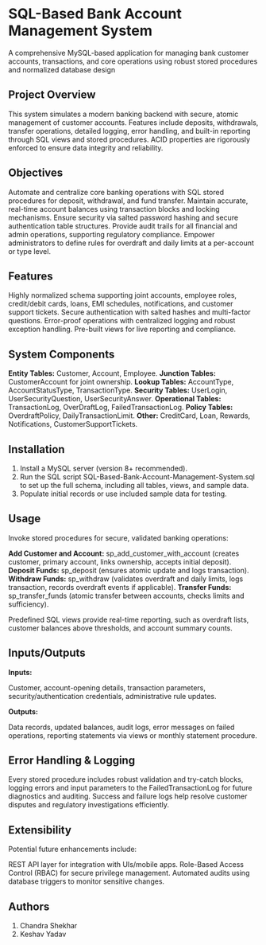 # SQL-Based Bank Account Management System

A comprehensive MySQL-based application for managing bank customer accounts, transactions, and core operations using robust stored procedures and normalized database design

## Project Overview

This system simulates a modern banking backend with secure, atomic management of customer accounts. Features include deposits, withdrawals, transfer operations, detailed logging, error handling, and built-in reporting through SQL views and stored procedures. ACID properties are rigorously enforced to ensure data integrity and reliability.

## Objectives

Automate and centralize core banking operations with SQL stored procedures for deposit, withdrawal, and fund transfer.
Maintain accurate, real-time account balances using transaction blocks and locking mechanisms.
Ensure security via salted password hashing and secure authentication table structures.
Provide audit trails for all financial and admin operations, supporting regulatory compliance.
Empower administrators to define rules for overdraft and daily limits at a per-account or type level.

## Features

Highly normalized schema supporting joint accounts, employee roles, credit/debit cards, loans, EMI schedules, notifications, and customer support tickets.
Secure authentication with salted hashes and multi-factor questions.
Error-proof operations with centralized logging and robust exception handling.
Pre-built views for live reporting and compliance.

## System Components

**Entity Tables:** Customer, Account, Employee.
**Junction Tables:** CustomerAccount for joint ownership.
**Lookup Tables:** AccountType, AccountStatusType, TransactionType.
**Security Tables:** UserLogin, UserSecurityQuestion, UserSecurityAnswer.
**Operational Tables:** TransactionLog, OverDraftLog, FailedTransactionLog.
**Policy Tables:** OverdraftPolicy, DailyTransactionLimit.
**Other:** CreditCard, Loan, Rewards, Notifications, CustomerSupportTickets.

## Installation

1. Install a MySQL server (version 8+ recommended).
2. Run the SQL script SQL-Based-Bank-Account-Management-System.sql to set up the full schema, including all tables, views, and sample data.
3. Populate initial records or use included sample data for testing.

## Usage

Invoke stored procedures for secure, validated banking operations:

**Add Customer and Account:** sp_add_customer_with_account (creates customer, primary account, links ownership, accepts initial deposit).
**Deposit Funds:** sp_deposit (ensures atomic update and logs transaction).
**Withdraw Funds:** sp_withdraw (validates overdraft and daily limits, logs transaction, records overdraft events if applicable).
**Transfer Funds:** sp_transfer_funds (atomic transfer between accounts, checks limits and sufficiency).

Predefined SQL views provide real-time reporting, such as overdraft lists, customer balances above thresholds, and account summary counts.

## Inputs/Outputs

**Inputs:**

Customer, account-opening details, transaction parameters, security/authentication credentials, administrative rule updates.

**Outputs:**

Data records, updated balances, audit logs, error messages on failed operations, reporting statements via views or monthly statement procedure.

## Error Handling & Logging

Every stored procedure includes robust validation and try-catch blocks, logging errors and input parameters to the FailedTransactionLog for future diagnostics and auditing.
Success and failure logs help resolve customer disputes and regulatory investigations efficiently.

## Extensibility

Potential future enhancements include:

REST API layer for integration with UIs/mobile apps.
Role-Based Access Control (RBAC) for secure privilege management.
Automated audits using database triggers to monitor sensitive changes.

## Authors
1. Chandra Shekhar
2. Keshav Yadav
